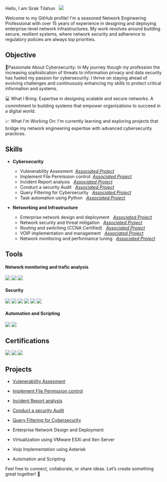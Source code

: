 Hello, I am Sirak Tilahun &nbsp; <a href="https://gq.linkedin.com/in/sirak-tilahun-geremew-9509a326?trk=public_profile_samename-profile"><img src="https://img.shields.io/badge/-LinkedIn-0072b1?&style-for-the-badge&logo=linkedin&logoColor=white"/></a>

Welcome to my GitHub profile! I'm a seasoned Network Engineering Professional with over 15 years of experience in designing and deploying enterprise-level network infrastructures. My work revolves around building secure, resilient systems, where network security and adherence to regulatory policies are always top priorities.

## Objective
🔐Passionate About Cybersecurity: In My journey though my profession the increasing sophistication of threats to information privacy and data security has fueled my passion for cybersecurity. I thrive on staying ahead of evolving challenges and continuously enhancing my skills to protect critical information and systems.

💻 What I Bring: Expertise in designing scalable and secure networks. A commitment to building systems that empower organizations to succeed in a digital world.

📈 What I'm Working On: I'm currently learning and exploring projects that bridge my network engineering expertise with advanced cybersecurity practices. 


## Skills
- **Cybersecurity**
    - Vulenerability Assesment &nbsp;<a href="https://github.com/SirakTiGer/Cybersecurity-Projects/blob/main/5.%20Vulnerability%20Assesment%20Sample%20Project.md"><em>Associated Project</em></a>
    - Implement File Permission control &nbsp;<a href="https://github.com/SirakTiGer/Cybersecurity-Projects/blob/main/3.%20File%20Permission%20Control%20with%20Linux.md"><em>Associated Project</em></a>
	- Incident Report analysis &nbsp;  <a href="https://github.com/SirakTiGer/Cybersecurity-Projects/blob/main/1.%20Incident%20Report%20Analysis.md"><em>Associated Project</em></a>
	- Conduct a security Audit &nbsp; <a href="https://github.com/SirakTiGer/Cybersecurity-Projects/blob/main/2.%20Security%20Audit.md"><em>Associated Project</em></a>
    - Query Filtering for Cybersecurity &nbsp; <a href="https://github.com/SirakTiGer/Cybersecurity-Projects/blob/main/4.%20SQL%20filter%20for%20Cyber%20Security.md"><em>Associated Project</em></a>
    - Task automation using Python &nbsp;  <a href="https://github.com/SirakTiGer/Cybersecurity-Projects/blob/main/4.%20SQL%20filter%20for%20Cyber%20Security.md"><em>Associated Project</em></a>
    
- **Networking and Infrastructure**
  - Enterprise network design and deployment &nbsp; <a href="https://github.com/SirakTiGer/SirakCyberNetHub/projects"><em>Associated Project</em></a>
  - Network security and threat mitigation &nbsp; <a href="https://github.com/SirakTiGer/SirakCyberNetHub/projects"><em>Associated Project</em></a>
  - Routing and switching (CCNA Certified) &nbsp; <a href="https://github.com/SirakTiGer/SirakCyberNetHub/projects"><em>Associated Project</em></a>
  - VOIP implementation and management &nbsp; <a href="https://github.com/SirakTiGer/SirakCyberNetHub/projects"><em>Associated Project</em></a>
  - Network monitoring and performance tuning &nbsp; <a href="https://github.com/SirakTiGer/SirakCyberNetHub/projects"><em>Associated Project</em></a>

## Tools  

#### Network monitoring and trafic analysis  
<a href ="https://wireshark.org"> <img src="https://img.shields.io/badge/Wireshark-00589C?style=for-the-badge&logo=wireshark&logoColor=white"/></a>
<a href ="https://www.tcpdump.org"> <img src="https://img.shields.io/badge/TCPdump-333?style=for-the-badge&logo=linux&logoColor=white"/></a>
<a href ="https://https://www.zabbix.com"> <img src="https://img.shields.io/badge/Zabbix-FF4C00?style=for-the-badge&logo=zabbix&logoColor=white"></a>  

#### Security  
<a href ="https://www.linux.org"><img src="https://img.shields.io/badge/Linux-FCC624?style=for-the-badge&logo=linux&logoColor=black"/></a>
<a href="https://www.splunk.com"><img src="https://img.shields.io/badge/Splunk-000000?style=for-the-badge&logo=splunk&logoColor=white"/></a>
<a href="https://suricata.io"><img src="https://img.shields.io/badge/Suricata-E94E1B?style=for-the-badge&logo=data:image/svg+xml;base64,PHN2ZyBmaWxsPSIjZmZmIiB2aWV3Qm94PSIwIDAgMTI4IDEyOCIgeG1sbnM9Imh0dHA6Ly93d3cudzMu%0D%0Ab3JnLzIwMDAvc3ZnIj48cmVjdCB3aWR0aD0iMTI4IiBoZWlnaHQ9IjEyOCIgZmlsbD0ibm9uZSIvPjx0%0D%0AZXh0IHg9IjE2IiB5PSI3MiIgZm9udC1zaXplPSI0MHB4IiBmaWxsPSJ3aGl0ZSI+U3VyaWNhdGE8L3Rl%0D%0AeHQ+PC9zdmc+" /></a>
<a href="https://cloud.google.com/security/products/security-operations"><img src="https://img.shields.io/badge/Google_Chronicle-4285F4?style=for-the-badge&logo=google&logoColor=white" /></a>
<a href ="https://www.openssl.org"><img src="https://img.shields.io/badge/OpenSSL-721412?style=for-the-badge&logo=openssl&logoColor=white"/></a>
<a href ="https://en.wikipedia.org/wiki/SQL"><img src="https://img.shields.io/badge/SQL-CC2927?style=for-the-badge&logo=microsoftsqlserver&logoColor=white"/></a> 

#### Automation and Scripting  
<a href ="https://www.python.org"><img src="https://img.shields.io/badge/Python-3776AB?style=for-the-badge&logo=python&logoColor=white"/></a>
<a href ="https://en.wikipedia.org/wiki/Bash_(Unix_shell)"><img src="https://img.shields.io/badge/Bash-4EAA25?style=for-the-badge&logo=gnu-bash&logoColor=white"/></a>

## Certifications

<a href ="https://cp.certmetrics.com/cisco/en/public/verify/credential/ccb69d3a870a4ea292b9a0dba2e92258"><img src="https://img.shields.io/badge/CCNA-1BA0D7?style=for-the-badge&logo=cisco&logoColor=white"/></a>
<a href ="https://www.peoplecert.org/for-corporations/certificate-verification-service"><img src="https://img.shields.io/badge/ITIL4_Foundation-92278F?style=for-the-badge&logo=itil&logoColor=white"/></a>
<a href="https://www.coursera.org/account/accomplishments/specialization/QXIY2MVMEY9J"><img src="https://img.shields.io/badge/Google_Cybersecurity_Certificate-34A853?style=for-the-badge&logo=google&logoColor=white" /></a>


## Projects
- <a href="https://github.com/SirakTiGer/Cybersecurity-Projects/blob/main/5.%20Vulnerability%20Assesment%20Sample%20Project.md"> Vulenerability Assesment</a>
- <a href="https://github.com/SirakTiGer/Cybersecurity-Projects/blob/main/3.%20File%20Permission%20Control%20with%20Linux.md"> Implement File Permission control</a>
- <a href="https://github.com/SirakTiGer/Cybersecurity-Projects/blob/main/1.%20Incident%20Report%20Analysis.md"> Incident Report analysis</a>
- <a href="https://github.com/SirakTiGer/Cybersecurity-Projects/blob/main/2.%20Security%20Audit.md"> Conduct a security Audit</a>
- <a href="https://github.com/SirakTiGer/Cybersecurity-Projects/blob/main/4.%20SQL%20filter%20for%20Cyber%20Security.md"> Query Filtering for Cybersecurity</a>

 - Enterprise Network Design and Deployment
 - Virtualization using VMware ESXi and Xen Server
 - Voip Implementation using Asterisk
 - Automation and Scripting

Feel free to connect, collaborate, or share ideas. Let’s create something great together! 🚀
